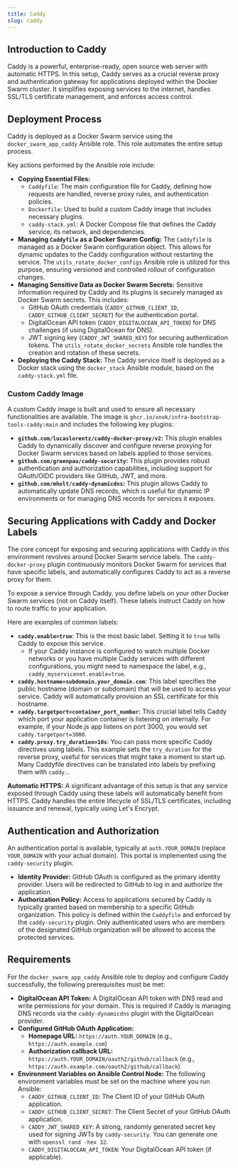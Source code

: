 ```yaml
---
title: Caddy
slug: caddy
---
```


## Introduction to Caddy

Caddy is a powerful, enterprise-ready, open source web server with automatic HTTPS. In this setup, Caddy serves as a crucial reverse proxy and authentication gateway for applications deployed within the Docker Swarm cluster. It simplifies exposing services to the internet, handles SSL/TLS certificate management, and enforces access control.

## Deployment Process

Caddy is deployed as a Docker Swarm service using the `docker_swarm_app_caddy` Ansible role. This role automates the entire setup process.

Key actions performed by the Ansible role include:

*   **Copying Essential Files:**
    *   `Caddyfile`: The main configuration file for Caddy, defining how requests are handled, reverse proxy rules, and authentication policies.
    *   `Dockerfile`: Used to build a custom Caddy image that includes necessary plugins.
    *   `caddy-stack.yml`: A Docker Compose file that defines the Caddy service, its network, and dependencies.
*   **Managing `Caddyfile` as a Docker Swarm Config:** The `Caddyfile` is managed as a Docker Swarm configuration object. This allows for dynamic updates to the Caddy configuration without restarting the service. The `utils_rotate_docker_configs` Ansible role is utilized for this purpose, ensuring versioned and controlled rollout of configuration changes.
*   **Managing Sensitive Data as Docker Swarm Secrets:** Sensitive information required by Caddy and its plugins is securely managed as Docker Swarm secrets. This includes:
    *   GitHub OAuth credentials (`CADDY_GITHUB_CLIENT_ID`, `CADDY_GITHUB_CLIENT_SECRET`) for the authentication portal.
    *   DigitalOcean API token (`CADDY_DIGITALOCEAN_API_TOKEN`) for DNS challenges (if using DigitalOcean for DNS).
    *   JWT signing key (`CADDY_JWT_SHARED_KEY`) for securing authentication tokens.
    The `utils_rotate_docker_secrets` Ansible role handles the creation and rotation of these secrets.
*   **Deploying the Caddy Stack:** The Caddy service itself is deployed as a Docker stack using the `docker_stack` Ansible module, based on the `caddy-stack.yml` file.

### Custom Caddy Image

A custom Caddy image is built and used to ensure all necessary functionalities are available. The image is `ghcr.io/xnok/infra-bootstrap-tools-caddy:main` and includes the following key plugins:

*   **`github.com/lucaslorentz/caddy-docker-proxy/v2`:** This plugin enables Caddy to dynamically discover and configure reverse proxying for Docker Swarm services based on labels applied to those services.
*   **`github.com/greenpau/caddy-security`:** This plugin provides robust authentication and authorization capabilities, including support for OAuth/OIDC providers like GitHub, JWT, and more.
*   **`github.com/mholt/caddy-dynamicdns`:** This plugin allows Caddy to automatically update DNS records, which is useful for dynamic IP environments or for managing DNS records for services it exposes.

## Securing Applications with Caddy and Docker Labels

The core concept for exposing and securing applications with Caddy in this environment revolves around Docker Swarm service labels. The `caddy-docker-proxy` plugin continuously monitors Docker Swarm for services that have specific labels, and automatically configures Caddy to act as a reverse proxy for them.

To expose a service through Caddy, you define labels on your *other* Docker Swarm services (not on Caddy itself). These labels instruct Caddy on how to route traffic to your application.

Here are examples of common labels:

*   **`caddy.enable=true`**: This is the most basic label. Setting it to `true` tells Caddy to expose this service.
    *   If your Caddy instance is configured to watch multiple Docker networks or you have multiple Caddy services with different configurations, you might need to namespace the label, e.g., `caddy_myservicenet.enable=true`.
*   **`caddy.hostname=subdomain.your_domain.com`**: This label specifies the public hostname (domain or subdomain) that will be used to access your service. Caddy will automatically provision an SSL certificate for this hostname.
*   **`caddy.targetport=container_port_number`**: This crucial label tells Caddy which port your application container is listening on internally. For example, if your Node.js app listens on port 3000, you would set `caddy.targetport=3000`.
*   **`caddy.proxy.try_duration=10s`**: You can pass more specific Caddy directives using labels. This example sets the `try_duration` for the reverse proxy, useful for services that might take a moment to start up. Many Caddyfile directives can be translated into labels by prefixing them with `caddy.`.

**Automatic HTTPS:** A significant advantage of this setup is that any service exposed through Caddy using these labels will automatically benefit from HTTPS. Caddy handles the entire lifecycle of SSL/TLS certificates, including issuance and renewal, typically using Let's Encrypt.

## Authentication and Authorization

An authentication portal is available, typically at `auth.YOUR_DOMAIN` (replace `YOUR_DOMAIN` with your actual domain). This portal is implemented using the `caddy-security` plugin.

*   **Identity Provider:** GitHub OAuth is configured as the primary identity provider. Users will be redirected to GitHub to log in and authorize the application.
*   **Authorization Policy:** Access to applications secured by Caddy is typically granted based on membership to a specific GitHub organization. This policy is defined within the `Caddyfile` and enforced by the `caddy-security` plugin. Only authenticated users who are members of the designated GitHub organization will be allowed to access the protected services.

## Requirements

For the `docker_swarm_app_caddy` Ansible role to deploy and configure Caddy successfully, the following prerequisites must be met:

*   **DigitalOcean API Token:** A DigitalOcean API token with DNS read and write permissions for your domain. This is required if Caddy is managing DNS records via the `caddy-dynamicdns` plugin with the DigitalOcean provider.
*   **Configured GitHub OAuth Application:**
    *   **Homepage URL:** `https://auth.YOUR_DOMAIN` (e.g., `https://auth.example.com`)
    *   **Authorization callback URL:** `https://auth.YOUR_DOMAIN/oauth2/github/callback` (e.g., `https://auth.example.com/oauth2/github/callback`)
*   **Environment Variables on Ansible Control Node:** The following environment variables must be set on the machine where you run Ansible:
    *   `CADDY_GITHUB_CLIENT_ID`: The Client ID of your GitHub OAuth application.
    *   `CADDY_GITHUB_CLIENT_SECRET`: The Client Secret of your GitHub OAuth application.
    *   `CADDY_JWT_SHARED_KEY`: A strong, randomly generated secret key used for signing JWTs by `caddy-security`. You can generate one with `openssl rand -hex 32`.
    *   `CADDY_DIGITALOCEAN_API_TOKEN`: Your DigitalOcean API token (if applicable).